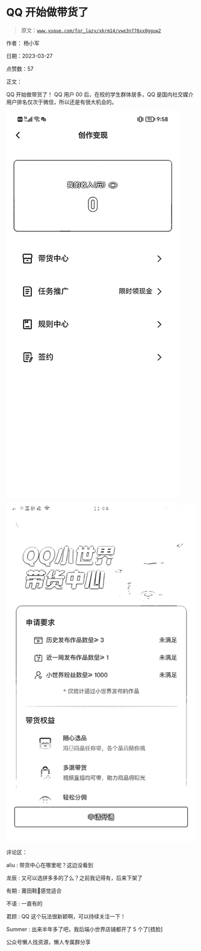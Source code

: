 # QQ 开始做带货了

> 原文：[`www.yuque.com/for_lazy/xkrm14/vwe3n776xx0gguw2`](https://www.yuque.com/for_lazy/xkrm14/vwe3n776xx0gguw2)

作者： 杨小军

日期：2023-03-27

点赞数：57

正文：

QQ 开始做带货了！ QQ 用户 00 后，在校的学生群体居多，QQ 是国内社交媒介用户排名仅次于微信，所以还是有很大机会的。

![](img/d48d0d799ac61297c6ea7e4921b619e5.png)

![](img/f4436ad86030154b72c17cec1297fbcb.png)

评论区：

aliu : 带货中心在哪里呢？这边没看到

龙辰 : 又可以选拼多多的了么？之前我记得有，后来下架了

有期 : 莆田鞋👟感觉适合

不语 : 一直有的

君顾 : QQ 这个玩法很新颖啊，可以持续关注一下！

Summer : 出来半年多了吧，我后端小世界店铺都开了 5 个了[捂脸]

公众号懒人找资源，懒人专属群分享

